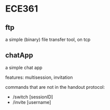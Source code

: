 # ECE361
ftp
-------
   a simple (binary) file transfer tool, on tcp

chatApp
--------
   a simple chat app
  
   features: multisession, invitation
  
   commands that are not in the handout protocol:
   - /switch [sessionID]
   - /invite [username]
